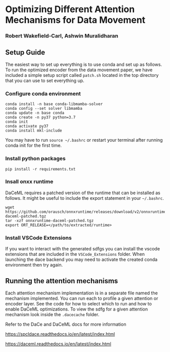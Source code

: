 # Optimizing Different Attention Mechanisms for Data Movement

### Robert Wakefield-Carl, Ashwin Muralidharan

## Setup Guide
The easiest way to set up everything is to use conda and set up as follows. To run the optimized encoder from the data movement paper, we have included a simple setup script called ``patch.sh`` located in the top directory that you can use to set everything up.

### Configure conda environment
    conda install -n base conda-libmamba-solver
    conda config --set solver libmamba
    conda update -n base conda
    conda create -n py37 python=3.7
    conda init
    conda activate py37
    conda install mkl-include
You may have to run ``source ~/.bashrc`` or restart your terminal after running conda init for the first time.

### Install python packages
    pip install -r requirements.txt

### Insall onxx runtime
DaCeML requires a patched version of the runtime that can be installed as follows. It might be useful to include the export statement in your ``~/.bashrc``.

    wget https://github.com/orausch/onnxruntime/releases/download/v2/onnxruntime-daceml-patched.tgz
    tar -xzf onnxruntime-daceml-patched.tgz
    export ORT_RELEASE=</path/to/extracted/runtime>

### Install VSCode Extensions
If you want to interact with the generated sdfgs you can install the vscode extensions that are included in the ``VSCode_Extensions`` folder. When launching the dace backend you may need to activate the created conda environment then try again.

## Running the attention mechanisms
Each attention mechanism implementation is in a separate file named the mechanism implemented. You can run each to profile a given attention or encoder layer. See the code for how to select which to run and how to enable DaCeML optimizations. To view the sdfg for a given attention mechanism look inside the ``.dacecache`` folder.

Refer to the DaCe and DaCeML docs for more information

https://spcldace.readthedocs.io/en/latest/index.html

https://daceml.readthedocs.io/en/latest/index.html

